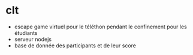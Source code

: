 # clt

* escape game virtuel pour le téléthon pendant le confinement pour les étudiants
* serveur nodejs
* base de donnée des participants et de leur score
